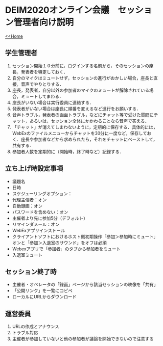 # DEIM2020オンライン会議　セッション管理者向け説明

[<<Home](README.md)

## 学生管理者

1. セッション開始１０分前に，ログインする名前から，そのセッションの座長，発表者を特定しておく．
1. 自分のマイクはミュートせず，セッションの進行がおかしい場合，座長と直接，音声でやりとりする．
1. 座長，発表者，自分以外の参加者のマイクのミュートが解除されている場合，ミュートしてまわる．
1. 座長がいない場合は実行委員に連絡する．
1. 発表者がいない場合は座長に順番を変えるなど進行をお願いする．
1. 音声トラブル，発表者の画面トラブル，などにチャット等で受けた質問にチャット，あるいは，セッション全体にかかわることなら音声で答える．
1. 「チャット」が消えてしまわないように，定期的に保存する．具体的には，WebExのファイルメニューからチャットを30分に一度など，保存しておく．座長や参加者などから求められたら，それをチャットにペーストして，共有する．
1. 参加者人数を定期的に（開始時，終了時など）記録する．

## 立ち上げ時設定事項
- 議題名
- 日時
- スケジューリングオプション：
- 代理主催者：オン
- 自動録画：オン
- パスワードを含めない：オン
- 主催者より先に参加5分（デフォルト）
- リマインダメール：オン
- WebExアプリインストール
- クライアントソフトにおけるホスト側初期操作「参加＞参加時にミュート」オンと「参加＞入退室のサウンド」をオフは必須
- Webexアプリで「参加者」のタブから参加者をミュート
- 入退室ミュート

## セッション終了時
- 主催者・オペレータの「録画」ページから該当セッションの映像を「共有」
- 「公開リンク」を一覧にコピペ
- ローカルにURLからダウンロード


## 運営委員

1. URLの作成とアナウンス
1. トラブル対応
1. 主催者が参加していないと他の参加者が議論を開始できないので注意する
